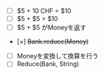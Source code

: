 - [ ] $5 + 10 CHF = $10
- [ ] $5 + $5 = $10
- [ ] $5 + $5 がMoneyを返す
- [×] ~~Bank.reduce(Money)~~
- [ ] Moneyを変換して換算を行う
- [ ] Reduce(Bank, String)